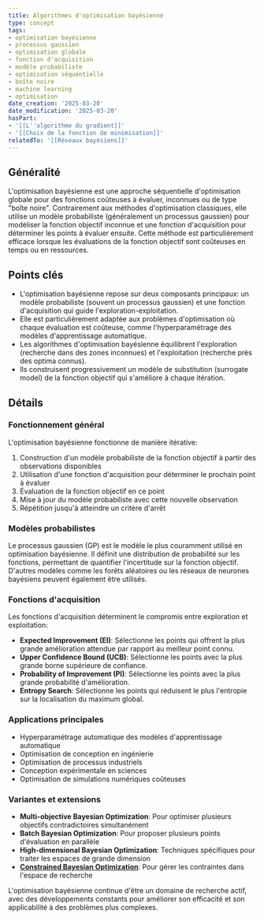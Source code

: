 ```yaml
---
title: Algorithmes d'optimisation bayésienne
type: concept
tags:
- optimisation bayésienne
- processus gaussien
- optimisation globale
- fonction d'acquisition
- modèle probabiliste
- optimisation séquentielle
- boîte noire
- machine learning
- optimisation
date_creation: '2025-03-20'
date_modification: '2025-03-20'
hasPart:
- '[[L''algorithme du gradient]]'
- '[[Choix de la fonction de minimisation]]'
relatedTo: '[[Réseaux bayésiens]]'
---
```

## Généralité

L'optimisation bayésienne est une approche séquentielle d'optimisation globale pour des fonctions coûteuses à évaluer, inconnues ou de type "boîte noire". Contrairement aux méthodes d'optimisation classiques, elle utilise un modèle probabiliste (généralement un processus gaussien) pour modéliser la fonction objectif inconnue et une fonction d'acquisition pour déterminer les points à évaluer ensuite. Cette méthode est particulièrement efficace lorsque les évaluations de la fonction objectif sont coûteuses en temps ou en ressources.

## Points clés

- L'optimisation bayésienne repose sur deux composants principaux: un modèle probabiliste (souvent un processus gaussien) et une fonction d'acquisition qui guide l'exploration-exploitation.
- Elle est particulièrement adaptée aux problèmes d'optimisation où chaque évaluation est coûteuse, comme l'hyperparamétrage des modèles d'apprentissage automatique.
- Les algorithmes d'optimisation bayésienne équilibrent l'exploration (recherche dans des zones inconnues) et l'exploitation (recherche près des optima connus).
- Ils construisent progressivement un modèle de substitution (surrogate model) de la fonction objectif qui s'améliore à chaque itération.

## Détails

### Fonctionnement général

L'optimisation bayésienne fonctionne de manière itérative:
1. Construction d'un modèle probabiliste de la fonction objectif à partir des observations disponibles
2. Utilisation d'une fonction d'acquisition pour déterminer le prochain point à évaluer
3. Évaluation de la fonction objectif en ce point
4. Mise à jour du modèle probabiliste avec cette nouvelle observation
5. Répétition jusqu'à atteindre un critère d'arrêt

### Modèles probabilistes

Le processus gaussien (GP) est le modèle le plus couramment utilisé en optimisation bayésienne. Il définit une distribution de probabilité sur les fonctions, permettant de quantifier l'incertitude sur la fonction objectif. D'autres modèles comme les forêts aléatoires ou les réseaux de neurones bayésiens peuvent également être utilisés.

### Fonctions d'acquisition

Les fonctions d'acquisition déterminent le compromis entre exploration et exploitation:

- **Expected Improvement (EI)**: Sélectionne les points qui offrent la plus grande amélioration attendue par rapport au meilleur point connu.
- **Upper Confidence Bound (UCB)**: Sélectionne les points avec la plus grande borne supérieure de confiance.
- **Probability of Improvement (PI)**: Sélectionne les points avec la plus grande probabilité d'amélioration.
- **Entropy Search**: Sélectionne les points qui réduisent le plus l'entropie sur la localisation du maximum global.

### Applications principales

- Hyperparamétrage automatique des modèles d'apprentissage automatique
- Optimisation de conception en ingénierie
- Optimisation de processus industriels
- Conception expérimentale en sciences
- Optimisation de simulations numériques coûteuses

### Variantes et extensions

- **Multi-objective Bayesian Optimization**: Pour optimiser plusieurs objectifs contradictoires simultanément
- **Batch Bayesian Optimization**: Pour proposer plusieurs points d'évaluation en parallèle
- **High-dimensional Bayesian Optimization**: Techniques spécifiques pour traiter les espaces de grande dimension
- **[Constrained Bayesian Optimization](https://fr.wikipedia.org/wiki/Constrained_Bayesian_Optimization)**: Pour gérer les contraintes dans l'espace de recherche

L'optimisation bayésienne continue d'être un domaine de recherche actif, avec des développements constants pour améliorer son efficacité et son applicabilité à des problèmes plus complexes.